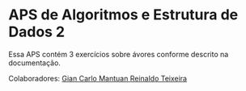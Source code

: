 <h1>APS de Algoritmos e Estrutura de Dados 2</h1>

Essa APS contém 3 exercícios sobre ávores conforme descrito na documentação.

Colaboradores: 
<a href="github.com/GianMantuan"> Gian Carlo Mantuan </a>
<a href="github.com/reinaldoteixeiraa">Reinaldo Teixeira</a>
